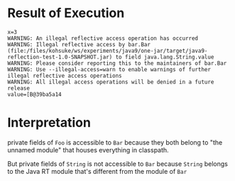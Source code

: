 # Result of Execution
    x=3
    WARNING: An illegal reflective access operation has occurred
    WARNING: Illegal reflective access by bar.Bar (file:/files/kohsuke/ws/experiments/java9/one-jar/target/java9-reflection-test-1.0-SNAPSHOT.jar) to field java.lang.String.value
    WARNING: Please consider reporting this to the maintainers of bar.Bar
    WARNING: Use --illegal-access=warn to enable warnings of further illegal reflective access operations
    WARNING: All illegal access operations will be denied in a future release
    value=[B@39ba5a14

# Interpretation
private fields of `Foo` is accessible to `Bar` because they both belong to
"the unnamed module" that houses everything in classpath.

But private fields of `String` is not accessible to `Bar` because `String`
belongs to the Java RT module that's different from the module of `Bar`